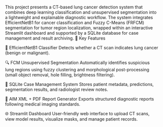 This project presents a CT-based lung cancer detection system that combines deep learning classification and unsupervised segmentation into a lightweight and explainable diagnostic workflow. The system integrates EfficientNetB1 for cancer classification and Fuzzy C-Means (FRFCM) segmentation for tumor region localization, wrapped within an interactive Streamlit dashboard and supported by a SQLite database for case management and result archiving.
🚀 Key Features

🧠 EfficientNetB1 Classifier
Detects whether a CT scan indicates lung cancer (benign or malignant).

🔍 FCM Unsupervised Segmentation
Automatically identifies suspicious lung regions using fuzzy clustering and morphological post-processing (small object removal, hole filling, brightness filtering).

💾 SQLite Case Management System
Stores patient metadata, predictions, segmentation results, and radiologist review notes.

📄 AIM XML + PDF Report Generator
Exports structured diagnostic reports following medical imaging standards.

🌐 Streamlit Dashboard
User-friendly web interface to upload CT scans, view model results, visualize masks, and manage patient records.
